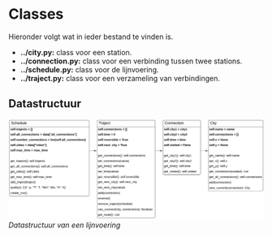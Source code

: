 # Classes

Hieronder volgt wat in ieder bestand te vinden is.

- **../city.py:** class voor een station.
- **../connection.py:** class voor een verbinding tussen twee stations.
- **../schedule.py:** class voor de lijnvoering.
- **../traject.py:** class voor een verzameling van verbindingen.

## Datastructuur
![Datastructuur](https://github.com/StefanvdBerg00/BetaRail/blob/master/images/datastructureClasses.PNG) *Datastructuur van een lijnvoering*
